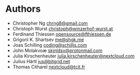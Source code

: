 <!--
 - SPDX-FileCopyrightText: 2024 Nextcloud GmbH and Nextcloud contributors
 - SPDX-License-Identifier: MIT
-->
# Authors

 - Christopher Ng <chrng8@gmail.com>
 - Christoph Wurst <christoph@winzerhof-wurst.at>
 - Ferdinand Thiessen <opensource@fthiessen.de>
 - Grigorii K. Shartsev <me@shgk.me>
 - Joas Schilling <coding@schilljs.com>
 - John Molakvoæ <skjnldsv@protonmail.com>
 - Julia Kirschenheuter <julia.kirschenheuter@nextcloud.com>
 - Julius Härtl <jus@bitgrid.net>
 - Thomas Citharel <nextcloud@tcit.fr>
